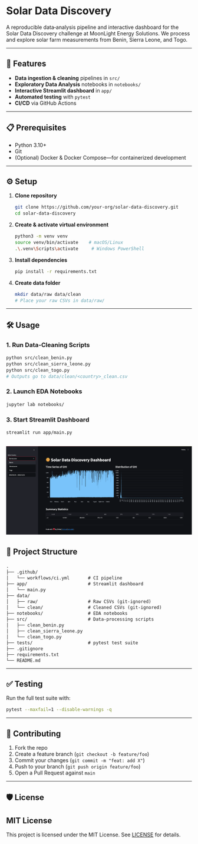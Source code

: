 # Solar Data Discovery

A reproducible data‐analysis pipeline and interactive dashboard for the Solar Data Discovery challenge at MoonLight Energy Solutions. We process and explore solar farm measurements from Benin, Sierra Leone, and Togo.

---

## 🚀 Features

- **Data ingestion & cleaning** pipelines in `src/`  
- **Exploratory Data Analysis** notebooks in `notebooks/`  
- **Interactive Streamlit dashboard** in `app/`  
- **Automated testing** with `pytest`  
- **CI/CD** via GitHub Actions

---

## 📋 Prerequisites

- Python 3.10+  
- Git  
- (Optional) Docker & Docker Compose—for containerized development

---

## ⚙️ Setup

1. **Clone repository**  
   ```bash
   git clone https://github.com/your-org/solar-data-discovery.git
   cd solar-data-discovery
   ```

2. **Create & activate virtual environment**
   ```bash
   python3 -m venv venv
   source venv/bin/activate    # macOS/Linux
   .\.venv\Scripts\activate     # Windows PowerShell
   ```

3. **Install dependencies**

   ```bash
   pip install -r requirements.txt
   ```

4. **Create data folder**

   ```bash
   mkdir data/raw data/clean
   # Place your raw CSVs in data/raw/
   ```

---

## 🛠️ Usage

### 1. Run Data‐Cleaning Scripts

```bash
python src/clean_benin.py
python src/clean_sierra_leone.py
python src/clean_togo.py
# Outputs go to data/clean/<country>_clean.csv
```

### 2. Launch EDA Notebooks

```bash
jupyter lab notebooks/
```

### 3. Start Streamlit Dashboard

```bash
streamlit run app/main.py
```
![streamlit_dashboard.png](images/streamlit_dashboard.png)
---

## 📂 Project Structure

```
.
├── .github/
│   └── workflows/ci.yml       # CI pipeline
├── app/                       # Streamlit dashboard
│   └── main.py
├── data/
│   ├── raw/                   # Raw CSVs (git-ignored)
│   └── clean/                 # Cleaned CSVs (git-ignored)
├── notebooks/                 # EDA notebooks
├── src/                       # Data‐processing scripts
│   ├── clean_benin.py
│   ├── clean_sierra_leone.py
│   └── clean_togo.py
├── tests/                     # pytest test suite
├── .gitignore
├── requirements.txt
└── README.md
```

---

## ✅ Testing

Run the full test suite with:

```bash
pytest --maxfail=1 --disable-warnings -q
```

---

## 🤝 Contributing

1. Fork the repo
2. Create a feature branch (`git checkout -b feature/foo`)
3. Commit your changes (`git commit -m "feat: add X"`)
4. Push to your branch (`git push origin feature/foo`)
5. Open a Pull Request against `main`

---

## 🛡️ License
MIT License
----------------
This project is licensed under the MIT License. See [LICENSE](./LICENSE) for details.

